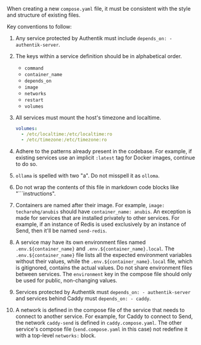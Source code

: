 When creating a new `compose.yaml` file, it must be consistent with the style and structure of existing files.

Key conventions to follow:

1. Any service protected by Authentik must include `depends_on: - authentik-server`.

2. The keys within a service definition should be in alphabetical order.

   - `command`
   - `container_name`
   - `depends_on`
   - `image`
   - `networks`
   - `restart`
   - `volumes`

3. All services must mount the host's timezone and localtime.

   ```yaml
   volumes:
     - /etc/localtime:/etc/localtime:ro
     - /etc/timezone:/etc/timezone:ro
   ```

4. Adhere to the patterns already present in the codebase. For example, if existing services use an implicit `:latest` tag for Docker images, continue to do so.

5. `ollama` is spelled with two "a". Do not misspell it as `olloma`.

6. Do not wrap the contents of this file in markdown code blocks like "```instructions".

7. Containers are named after their image. For example, `image: techarohq/anubis` should have `container_name: anubis`. An exception is made for services that are installed privately to other services. For example, if an instance of Redis is used exclusively by an instance of Send, then it'll be named `send-redis`.

8. A service may have its own environment files named `.env.${container_name}` and `.env.${container_name}.local`. The `.env.${container_name}` file lists all the expected environment variables without their values, while the `.env.${container_name}.local` file, which is gitignored, contains the actual values. Do not share environment files between services. The `environment` key in the compose file should only be used for public, non-changing values.

9. Services protected by Authentik must `depends_on: - authentik-server` and services behind Caddy must `depends_on: - caddy`.

10. A network is defined in the compose file of the service that needs to connect to another service. For example, for Caddy to connect to Send, the network `caddy-send` is defined in `caddy.compose.yaml`. The other service's compose file (`send.compose.yaml` in this case) not redefine it with a top-level `networks:` block.
